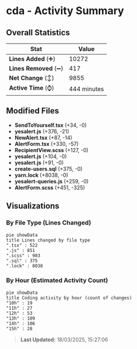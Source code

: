 # cda - Activity Summary 

## Overall Statistics

| Stat                   | Value                                                             |
| ---------------------- | ----------------------------------------------------------------- |
| **Lines Added** (➕)   | 10272                                          |
| **Lines Removed** (➖) | 417                                        |
| **Net Change** (↕)    | 9855                |
| **Active Time** (⌚)   | 444 minutes |


## Modified Files
- **SendToYourself.tsx** (+34, -0)
- **yesalert.js** (+376, -21)
- **NewAlert.tsx** (+87, -14)
- **AlertForm.tsx** (+330, -57)
- **RecipientView.scss** (+127, -0)
- **yesalert.js** (+104, -0)
- **yesalert.js** (+91, -0)
- **create-users.sql** (+375, -0)
- **yarn.lock** (+8038, -0)
- **yesalert-queries.js** (+259, -0)
- **AlertForm.scss** (+451, -325)

## Visualizations

### By File Type (Lines Changed)

```mermaid
pie showData
title Lines changed by file type
".tsx" : 522
".js" : 851
".scss" : 903
".sql" : 375
".lock" : 8038
```

### By Hour (Estimated Activity Count)

```mermaid
pie showData
title Coding activity by hour (count of changes)
"10h" : 19
"11h" : 27
"12h" : 53
"13h" : 109
"14h" : 106
"15h" : 28
```


> **Last Updated:** 18/03/2025, 15:27:06